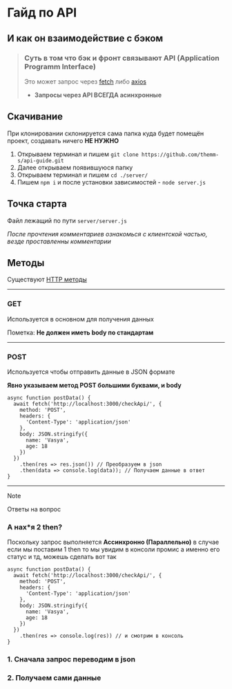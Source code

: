 # Гайд по API
## И как он взаимодействие с бэком

>### Суть в том что бэк и фронт связывают API (**Application Programm Interface**)
> Это может запрос через [fetch]('https://learn.javascript.ru/fetch') либо [axios]('https://www.npmjs.com/package/axios')
>* **Запросы через API ВСЕГДА асинхронные**

## Скачивание

При клонировании склонируется сама папка куда будет помещён проект, создавать ничего **НЕ НУЖНО**

1. Открываем терминал и пишем `git clone https://github.com/themm-s/api-guide.git`
2. Далее открываем появившуюся папку
3. Открываем терминал и пишем `cd ./server/`
4. Пишем `npm i` и после установки зависимостей - `node server.js`

## Точка старта

Файл лежащий по пути `server/server.js`

*После прочтения комментариев ознакомься с клиентской частью, везде проставленны комментарии*

## Методы

Существуют [HTTP методы]('https://ru.hexlet.io/blog/posts/metody-http-get-post-put-i-drugie')

***

### GET

Используется в основном для получения данных

Пометка: **Не должен иметь body по стандартам**

***

### POST

Используется чтобы отправить данные в JSON формате 

**Явно указываем метод POST большими буквами, и body**

```
async function postData() {
  await fetch('http://localhost:3000/checkApi/', {
    method: 'POST',
    headers: {
      'Content-Type': 'application/json'
    },
    body: JSON.stringify({
      name: 'Vasya',
      age: 18
    })
  })
    .then(res => res.json()) // Преобразуем в json
    .then(data => console.log(data)); // Получаем данные в ответ
}
```

***

> [!NOTE]
> Ответы на вопрос

### А нах*я 2 then?

Поскольку запрос выполняется **Ассинхронно (Параллельно)** в случае если мы поставим 1 then то мы увидим в консоли промис а именно его статус и тд, можешь сделать вот так

```
async function postData() {
  await fetch('http://localhost:3000/checkApi/', {
    method: 'POST',
    headers: {
      'Content-Type': 'application/json'
    },
    body: JSON.stringify({
      name: 'Vasya',
      age: 18
    })
  })
    .then(res => console.log(res)) // и смотрим в консоль
}
```

### **1. Сначала запрос переводим в json**
### **2. Получаем сами данные**
